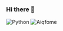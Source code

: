 ### Hi there 👋

<!--
**mariaisabelasn/mariaisabelasn** is a ✨ _special_ ✨ repository because its `README.md` (this file) appears on your GitHub profile.

Here are some ideas to get you started:

- 🔭 I’m currently working on ...
- 🌱 I’m currently learning ...
- 👯 I’m looking to collaborate on ...
- 🤔 I’m looking for help with ...
- 💬 Ask me about ...
- 📫 How to reach me: ...
- 😄 Pronouns: ...
- ⚡ Fun fact: ...
-->

![Python]({https://img.shields.io/badge/Python-FFD43B?style=for-the-badge&logo=python&logoColor=blue})
![Aiqfome]({https://img.shields.io/badge/Aiqfome-7A1FA2?style=for-the-badge&logo=aiqfome&logoColor=white})
